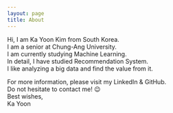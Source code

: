 ```yaml
---
layout: page
title: About
---
```


Hi, I am Ka Yoon Kim from South Korea.   
I am a senior at Chung-Ang University.   
I am currently studying Machine Learning.   
In detail, I have studied Recommendation System.   
I like analyzing a big data and find the value from it.   

For more information, please visit my LinkedIn & GitHub.   
Do not hesitate to contact me! 😉    
Best wishes,   
Ka Yoon
